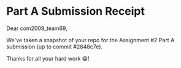 
# Part A Submission Receipt

Dear com2009_team69,

We've taken a snapshot of your repo for the Assignment #2 Part A submission (up to commit #2848c7e).

Thanks for all your hard work :grin:!

